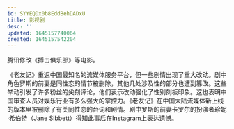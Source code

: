 ```yaml
---
id: SYYEQDx0b8EddBehDADxU
title: 影视剧
desc: ''
updated: 1645157740064
created: 1645157542204
---
```


腾讯修改《搏击俱乐部》等电影。

《老友记》重返中国最知名的流媒体服务平台，但一些剧情出现了重大改动。剧中角色罗斯的前妻是同性恋的情节被删除，其他几处涉及性的部分也遭到篡改。这些举动引发了许多粉丝的尖刻评论，他们表示改动强化了性别刻板印象。这也表明中国审查人员对娱乐行业有多么强大的掌控力。《老友记》在中国大陆流媒体新上线的版本里被删除了有关同性恋的台词和剧情。剧中罗斯的前妻卡罗尔的扮演者珍妮·希伯特（Jane Sibbett）得知此事后在Instagram上表达遗憾。
